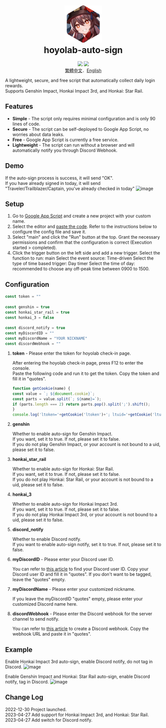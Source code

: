 <h1 align="center">
    <img width="120" height="120" src="pic/logo.svg" alt=""><br>
    hoyolab-auto-sign
</h1>

<p align="center">
    <img src="https://img.shields.io/github/license/canaria3406/hoyolab-auto-sign?style=flat-square">
    <img src="https://img.shields.io/github/stars/canaria3406/hoyolab-auto-sign?style=flat-square">
    <br><a href="https://github.com/canaria3406/hoyolab-auto-sign/blob/main/README_zh-tw.md">繁體中文</a>．<a href="https://github.com/canaria3406/hoyolab-auto-sign/blob/main/README.md">English</a>
</p>

A lightweight, secure, and free script that automatically collect daily login rewards.  
Supports Genshin Impact, Honkai Impact 3rd, and Honkai: Star Rail.

## Features
* **Simple** - The script only requires minimal configuration and is only 90 lines of code.
* **Secure** - The script can be self-deployed to Google App Script, no worries about data leaks.
* **Free** - Google App Script is currently a free service.
* **Lightweight** - The script can run without a browser and will automatically notify you through Discord Webhook.

## Demo
If the auto-sign process is success, it will send "OK".  
If you have already signed in today, it will send "Traveler/Trailblazer/Captain, you've already checked in today"
![image](https://github.com/canaria3406/hoyolab-auto-sign/blob/main/pic/01.png)

## Setup
1. Go to [Google App Script](https://script.google.com/home/start) and create a new project with your custom name.
2. Select the editor and [paste the code](https://github.com/canaria3406/hoyolab-auto-sign/blob/main/src/main.gs). Refer to the instructions below to configure the config file and save it.
3. Select "main" and click the "Run" button at the top. Grant the necessary permissions and confirm that the configuration is correct (Execution started > completed).
4. Click the trigger button on the left side and add a new trigger.
   Select the function to run: main
   Select the event source: Time-driven
   Select the type of time based trigger: Day timer
   Select the time of day: recommended to choose any off-peak time between 0900 to 1500.

## Configuration

```javascript
const token = ""

const genshin = true
const honkai_star_rail = true
const honkai_3 = false

const discord_notify = true
const myDiscordID = ""
const myDiscordName = "YOUR NICKNAME"
const discordWebhook = ""
```

1. **token** - Please enter the token for hoyolab check-in page.

   After entering the hoyolab check-in page, press F12 to enter the console.  
   Paste the following code and run it to get the token. Copy the token and fill it in "quotes".
   ```javascript
   function getCookie(name) {
   const value = `; ${document.cookie}`;
   const parts = value.split(`; ${name}=`);
   if (parts.length === 2) return parts.pop().split(';').shift();
   }
   console.log('ltoken='+getCookie('ltoken')+'; ltuid='+getCookie('ltuid')+';');
   ```

2. **genshin**

   Whether to enable auto-sign for Genshin Impact.  
   If you want, set it to true. If not, please set it to false.  
   If you do not play Genshin Impact, or your account is not bound to a uid, please set it to false.

3. **honkai_star_rail**

   Whether to enable auto-sign for Honkai: Star Rail.  
   If you want, set it to true. If not, please set it to false.  
   If you do not play Honkai: Star Rail, or your account is not bound to a uid, please set it to false.

4. **honkai_3**

   Whether to enable auto-sign for Honkai Impact 3rd.  
   If you want, set it to true. If not, please set it to false.  
   If you do not play Honkai Impact 3rd, or your account is not bound to a uid, please set it to false.

5. **discord_notify**

   Whether to enable Discord notify.  
   If you want to enable auto-sign notify, set it to true. If not, please set it to false.

6. **myDiscordID** - Please enter your Discord user ID.

   You can refer to [this article](https://support.discord.com/hc/en-us/articles/206346498) to find your Discord user ID. Copy your Discord user ID and fill it in "quotes".
   If you don't want to be tagged, leave the "quotes" empty.

7. **myDiscordName** - Please enter your customized nickname.

   If you leave the myDiscordID "quotes" empty, please enter your customized Discord name here.

8. **discordWebhook** - Please enter the Discord webhook for the server channel to send notify.

   You can refer to [this article](https://support.discord.com/hc/en-us/articles/228383668) to create a Discord webhook.
   Copy the webhook URL and paste it in "quotes".

## Example
Enable Honkai Impact 3rd auto-sign, enable Discord notify, do not tag in Discord.
![image](https://github.com/canaria3406/hoyolab-auto-sign/blob/main/pic/02.png)

Enable Genshin Impact and Honkai: Star Rail auto-sign, enable Discord notify, tag in Discord.
![image](https://github.com/canaria3406/hoyolab-auto-sign/blob/main/pic/03.png)

## Change Log
2022-12-30 Project launched.  
2023-04-27 Add support for Honkai Impact 3rd, and Honkai: Star Rail.  
2023-04-27 Add switch for Discord notify.  